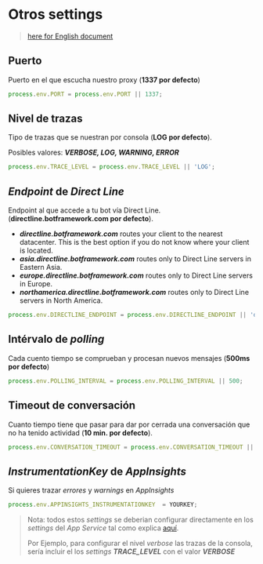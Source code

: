 # Otros settings
> [here for English document](otherSettings.md)

## Puerto
Puerto en el que escucha nuestro proxy (**1337 por defecto**)
```javascript
process.env.PORT = process.env.PORT || 1337;
```

## Nivel de trazas
Tipo de trazas que se nuestran por consola (**LOG por defecto**). 

Posibles valores: ***VERBOSE, LOG, WARNING, ERROR***
```javascript
process.env.TRACE_LEVEL = process.env.TRACE_LEVEL || 'LOG';
```

## *Endpoint* de *Direct Line*
Endpoint al que accede a tu bot vía Direct Line. (**directline.botframework.com por defecto**).
- ***directline.botframework.com*** routes your client to the nearest datacenter. This is the best option if you do not know where your client is located.
- ***asia.directline.botframework.com*** routes only to Direct Line servers in Eastern Asia.
- ***europe.directline.botframework.com*** routes only to Direct Line servers in Europe.
 - ***northamerica.directline.botframework.com*** routes only to Direct Line servers in North America.
```javascript
process.env.DIRECTLINE_ENDPOINT = process.env.DIRECTLINE_ENDPOINT || 'directline.botframework.com';
```

## Intérvalo de *polling*
Cada cuento tiempo se comprueban y procesan nuevos mensajes (**500ms por defecto**)
```javascript
process.env.POLLING_INTERVAL = process.env.POLLING_INTERVAL || 500;
```

## Timeout de conversación
Cuanto tiempo tiene que pasar para dar por cerrada una conversación que no ha tenido actividad  (**10 min. por defecto**).
```javascript
process.env.CONVERSATION_TIMEOUT = process.env.CONVERSATION_TIMEOUT || 10 * 60;
```

## *InstrumentationKey* de *AppInsights*
Si quieres trazar *errores* y *warnings* en *AppInsights*
```javascript
process.env.APPINSIGHTS_INSTRUMENTATIONKEY  = YOURKEY;
```

> Nota: todos estos *settings* se deberian configurar directamente en los *settings* del *App Service* tal como explica [aquí](Azure.settings.es.md).
> 
> Por Ejemplo, para configurar el nivel *verbose* las trazas de la consola, sería incluir el los *settings*  ***TRACE_LEVEL*** con el valor ***VERBOSE***
